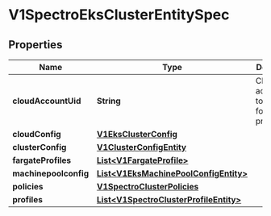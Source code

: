 # V1SpectroEksClusterEntitySpec

## Properties
Name | Type | Description | Notes
------------ | ------------- | ------------- | -------------
**cloudAccountUid** | **String** | Cloud account uid to be used for cluster provisioning | 
**cloudConfig** | [**V1EksClusterConfig**](V1EksClusterConfig.md) |  | 
**clusterConfig** | [**V1ClusterConfigEntity**](V1ClusterConfigEntity.md) |  |  [optional]
**fargateProfiles** | [**List&lt;V1FargateProfile&gt;**](V1FargateProfile.md) |  |  [optional]
**machinepoolconfig** | [**List&lt;V1EksMachinePoolConfigEntity&gt;**](V1EksMachinePoolConfigEntity.md) |  |  [optional]
**policies** | [**V1SpectroClusterPolicies**](V1SpectroClusterPolicies.md) |  |  [optional]
**profiles** | [**List&lt;V1SpectroClusterProfileEntity&gt;**](V1SpectroClusterProfileEntity.md) |  |  [optional]
